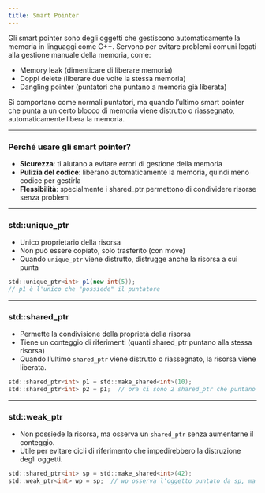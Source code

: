```yaml
---
title: Smart Pointer
---
```


Gli smart pointer sono degli oggetti che gestiscono automaticamente la memoria in linguaggi come C++.
Servono per evitare problemi comuni legati alla gestione manuale della memoria, come:

- Memory leak (dimenticare di liberare memoria)
- Doppi delete (liberare due volte la stessa memoria)
- Dangling pointer (puntatori che puntano a memoria già liberata)

Si comportano come normali puntatori, ma quando l’ultimo smart pointer che punta a un certo blocco di memoria viene distrutto o riassegnato, automaticamente libera la memoria.

---

### Perché usare gli smart pointer?

- **Sicurezza**: ti aiutano a evitare errori di gestione della memoria
- **Pulizia del codice**: liberano automaticamente la memoria, quindi meno codice per gestirla
- **Flessibilità**: specialmente i shared_ptr permettono di condividere risorse senza problemi

---

### std::unique_ptr

- Unico proprietario della risorsa
- Non può essere copiato, solo trasferito (con move)
- Quando `unique_ptr` viene distrutto, distrugge anche la risorsa a cui punta

```csharp
std::unique_ptr<int> p1(new int(5));
// p1 è l'unico che "possiede" il puntatore
```

---

### std::shared_ptr

- Permette la condivisione della proprietà della risorsa
- Tiene un conteggio di riferimenti (quanti shared_ptr puntano alla stessa risorsa)
- Quando l’ultimo `shared_ptr` viene distrutto o riassegnato, la risorsa viene liberata.

```csharp
std::shared_ptr<int> p1 = std::make_shared<int>(10);
std::shared_ptr<int> p2 = p1;  // ora ci sono 2 shared_ptr che puntano allo stesso int
```

---

### std::weak_ptr

- Non possiede la risorsa, ma osserva un `shared_ptr` senza aumentarne il conteggio.
- Utile per evitare cicli di riferimento che impedirebbero la distruzione degli oggetti.

```csharp
std::shared_ptr<int> sp = std::make_shared<int>(42);
std::weak_ptr<int> wp = sp;  // wp osserva l'oggetto puntato da sp, ma non ne aumenta il conteggio
```
